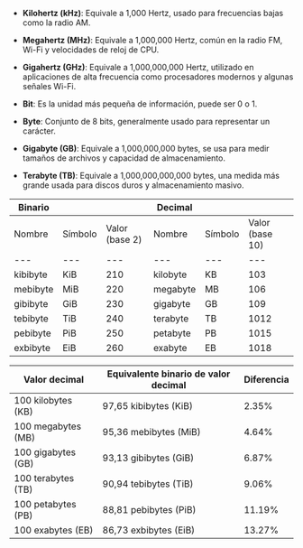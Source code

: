 - **Kilohertz (kHz)**: Equivale a 1,000 Hertz, usado para frecuencias bajas como la radio AM.
    
- **Megahertz (MHz)**: Equivale a 1,000,000 Hertz, común en la radio FM, Wi-Fi y velocidades de reloj de CPU.
    
- **Gigahertz (GHz)**: Equivale a 1,000,000,000 Hertz, utilizado en aplicaciones de alta frecuencia como procesadores modernos y algunas señales Wi-Fi.

- **Bit**: Es la unidad más pequeña de información, puede ser 0 o 1.
    
- **Byte**: Conjunto de 8 bits, generalmente usado para representar un carácter.
    
- **Gigabyte (GB)**: Equivale a 1,000,000,000 bytes, se usa para medir tamaños de archivos y capacidad de almacenamiento.
    
- **Terabyte (TB)**: Equivale a 1,000,000,000,000 bytes, una medida más grande usada para discos duros y almacenamiento masivo.



|Binario|   |   |Decimal|   |   |
|---|---|---|---|---|---|
|Nombre|Símbolo|Valor (base 2)|Nombre|Símbolo|Valor (base 10)|
|---|---|---|---|---|---|
|kibibyte|KiB|210|kilobyte|KB|103|
|mebibyte|MiB|220|megabyte|MB|106|
|gibibyte|GiB|230|gigabyte|GB|109|
|tebibyte|TiB|240|terabyte|TB|1012|
|pebibyte|PiB|250|petabyte|PB|1015|
|exbibyte|EiB|260|exabyte|EB|1018|

| Valor decimal      | Equivalente binario de valor decimal | Diferencia |
| ------------------ | ------------------------------------ | ---------- |
| 100 kilobytes (KB) | 97,65 kibibytes (KiB)                | 2.35%      |
| 100 megabytes (MB) | 95,36 mebibytes (MiB)                | 4.64%      |
| 100 gigabytes (GB) | 93,13 gibibytes (GiB)                | 6.87%      |
| 100 terabytes (TB) | 90,94 tebibytes (TiB)                | 9.06%      |
| 100 petabytes (PB) | 88,81 pebibytes (PiB)                | 11.19%     |
| 100 exabytes (EB)  | 86,73 exbibytes (EiB)                | 13.27%     |